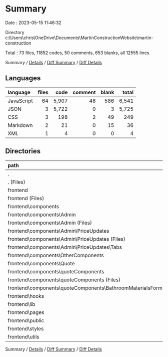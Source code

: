 # Summary

Date : 2023-05-15 11:46:32

Directory c:\\Users\\chris\\OneDrive\\Documents\\MartinConstructionWebsite\\martin-construction

Total : 73 files,  11852 codes, 50 comments, 653 blanks, all 12555 lines

Summary / [Details](details.md) / [Diff Summary](diff.md) / [Diff Details](diff-details.md)

## Languages
| language | files | code | comment | blank | total |
| :--- | ---: | ---: | ---: | ---: | ---: |
| JavaScript | 64 | 5,907 | 48 | 586 | 6,541 |
| JSON | 3 | 5,722 | 0 | 3 | 5,725 |
| CSS | 3 | 198 | 2 | 49 | 249 |
| Markdown | 2 | 21 | 0 | 15 | 36 |
| XML | 1 | 4 | 0 | 0 | 4 |

## Directories
| path | files | code | comment | blank | total |
| :--- | ---: | ---: | ---: | ---: | ---: |
| . | 73 | 11,852 | 50 | 653 | 12,555 |
| . (Files) | 1 | 1 | 0 | 0 | 1 |
| frontend | 72 | 11,851 | 50 | 653 | 12,554 |
| frontend (Files) | 7 | 5,780 | 2 | 22 | 5,804 |
| frontend\\components | 48 | 5,366 | 37 | 510 | 5,913 |
| frontend\\components\\Admin | 18 | 1,793 | 15 | 129 | 1,937 |
| frontend\\components\\Admin (Files) | 8 | 955 | 15 | 78 | 1,048 |
| frontend\\components\\Admin\\PriceUpdates | 10 | 838 | 0 | 51 | 889 |
| frontend\\components\\Admin\\PriceUpdates (Files) | 6 | 710 | 0 | 40 | 750 |
| frontend\\components\\Admin\\PriceUpdates\\Tabs | 4 | 128 | 0 | 11 | 139 |
| frontend\\components\\OtherComponents | 11 | 1,407 | 9 | 93 | 1,509 |
| frontend\\components\\Quote | 4 | 426 | 13 | 33 | 472 |
| frontend\\components\\quoteComponents | 15 | 1,740 | 0 | 255 | 1,995 |
| frontend\\components\\quoteComponents (Files) | 12 | 1,551 | 0 | 216 | 1,767 |
| frontend\\components\\quoteComponents\\BathroomMaterialsForms | 3 | 189 | 0 | 39 | 228 |
| frontend\\hooks | 3 | 252 | 1 | 38 | 291 |
| frontend\\lib | 1 | 17 | 5 | 6 | 28 |
| frontend\\pages | 8 | 174 | 1 | 19 | 194 |
| frontend\\public | 1 | 4 | 0 | 0 | 4 |
| frontend\\styles | 3 | 198 | 2 | 49 | 249 |
| frontend\\utils | 1 | 60 | 2 | 9 | 71 |

Summary / [Details](details.md) / [Diff Summary](diff.md) / [Diff Details](diff-details.md)